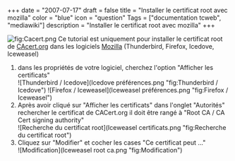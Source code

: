 +++
date = "2007-07-17"
draft = false
title = "Installer le certificat root avec mozilla"
color = "blue"
icon = "question"
Tags = ["documentation tcweb", "mediawiki"]
description = "Installer le certificat root avec mozilla"
+++

![](Cacert.png "fig:Cacert.png") Ce tutorial est uniquement pour
installer le certificat root de [CAcert.org](http://www.cacert.org) dans
les logiciels [Mozilla](/wiki/mozilla) (Thunderbird, Firefox,
Icedove, Iceweasel)

1.  dans les propriétés de votre logiciel, cherchez l'option "Afficher
    les certificats"\
     ![Thunderbird /
    Icedove](Icedove préférences.png "fig:Thunderbird / Icedove")
    ![Firefox /
    Iceweasel](Iceweasel préférences.png "fig:Firefox / Iceweasel")
2.  Après avoir cliqué sur "Afficher les certificats" dans l'onglet
    "Autorités" rechercher le certificat de CACert.org il doit être
    rangé à "Root CA / CA Cert signing authority"\
     ![Recherche du certificat
    root](Iceweasel certificats.png "fig:Recherche du certificat root")
3.  Cliquez sur "Modifier" et cocher les cases "Ce certificat peut ..."\
     ![Modification](Iceweasel root ca.png "fig:Modification")

